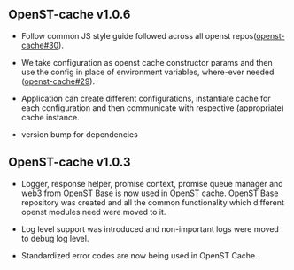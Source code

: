 ## OpenST-cache v1.0.6
- Follow common JS style guide followed across all openst repos([openst-cache#30](https://github.com/OpenSTFoundation/openst-cache/issues/30)).

- We take configuration as openst cache constructor params and then use the config in place of environment variables, where-ever needed ([openst-cache#29](https://github.com/OpenSTFoundation/openst-cache/issues/29)).

- Application can create different configurations, instantiate cache for each configuration and then communicate with respective (appropriate) cache instance.

- version bump for dependencies

## OpenST-cache v1.0.3
- Logger, response helper, promise context, promise queue manager and web3 from OpenST Base is now used in OpenST cache. OpenST Base repository was created and all the common functionality which different openst modules need were moved to it.

- Log level support was introduced and non-important logs were moved to debug log level.

- Standardized error codes are now being used in OpenST Cache.
